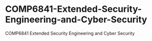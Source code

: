 # COMP6841-Extended-Security-Engineering-and-Cyber-Security
COMP6841 Extended Security Engineering and Cyber Security

